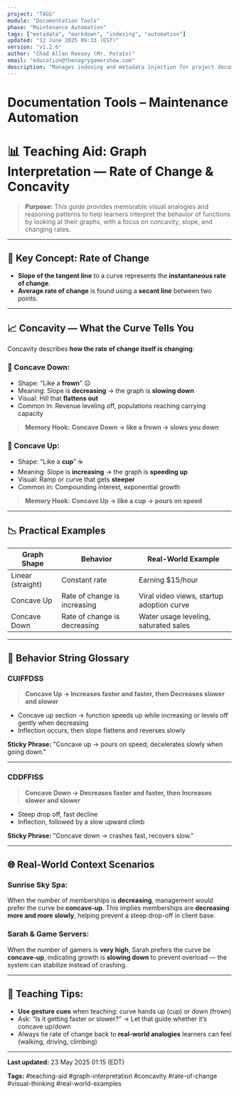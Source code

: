 ```yaml
---
project: "TAGS"
module: "Documentation Tools"
phase: "Maintenance Automation"
tags: ["metadata", "markdown", "indexing", "automation"]
updated: "12 June 2025 09:33 (EST)"
version: "v1.2.6"
author: "Chad Allan Reesey (Mr. Potato)"
email: "education@thenagrygamershow.com"
description: "Manages indexing and metadata injection for project documentation."
---
```


# Documentation Tools – Maintenance Automation
# 📊 Teaching Aid: Graph Interpretation — Rate of Change & Concavity

> **Purpose:** This guide provides memorable visual analogies and reasoning patterns to help learners interpret the behavior of functions by looking at their graphs, with a focus on concavity, slope, and changing rates.

---

## 🔁 Key Concept: Rate of Change

* **Slope of the tangent line** to a curve represents the **instantaneous rate of change**.
* **Average rate of change** is found using a **secant line** between two points.

---

## 📈 Concavity — What the Curve Tells You

Concavity describes **how the rate of change itself is changing**:

### 🔻 Concave Down:

* Shape: “Like a **frown**” ☹️
* Meaning: Slope is **decreasing** → the graph is **slowing down**
* Visual: Hill that **flattens out**
* Common in: Revenue leveling off, populations reaching carrying capacity

> **Memory Hook:**
> **Concave Down → like a frown → slows you down**

### 🔺 Concave Up:

* Shape: “Like a **cup**” ☕
* Meaning: Slope is **increasing** → the graph is **speeding up**
* Visual: Ramp or curve that gets **steeper**
* Common in: Compounding interest, exponential growth

> **Memory Hook:**
> **Concave Up → like a cup → pours on speed**

---

## 📉 Practical Examples

| Graph Shape       | Behavior                     | Real-World Example                        |
| ----------------- | ---------------------------- | ----------------------------------------- |
| Linear (straight) | Constant rate                | Earning \$15/hour                         |
| Concave Up        | Rate of change is increasing | Viral video views, startup adoption curve |
| Concave Down      | Rate of change is decreasing | Water usage leveling, saturated sales     |

---

## 📘 Behavior String Glossary

### **CUIFFDSS**

> **Concave Up → Increases faster and faster, then Decreases slower and slower**

* Concave up section → function speeds up while increasing or levels off gently when decreasing
* Inflection occurs, then slope flattens and reverses slowly

**Sticky Phrase:** "Concave up → pours on speed; decelerates slowly when going down."

---

### **CDDFFISS**

> **Concave Down → Decreases faster and faster, then Increases slower and slower**

* Steep drop off, fast decline
* Inflection, followed by a slow upward climb

**Sticky Phrase:** "Concave down → crashes fast, recovers slow."

---

## 🌐 Real-World Context Scenarios

### Sunrise Sky Spa:

When the number of memberships is **decreasing**, management would prefer the curve be **concave-up**. This implies memberships are **decreasing more and more slowly**, helping prevent a steep drop-off in client base.

### Sarah & Game Servers:

When the number of gamers is **very high**, Sarah prefers the curve be **concave-up**, indicating growth is **slowing down** to prevent overload — the system can stabilize instead of crashing.

---

## 🧠 Teaching Tips:

* **Use gesture cues** when teaching: curve hands up (cup) or down (frown)
* Ask: “Is it getting faster or slower?” → Let that guide whether it’s concave up/down
* Always tie rate of change back to **real-world analogies** learners can feel (walking, driving, climbing)

---

**Last updated:** 23 May 2025 01:15 (EDT)

**Tags:** #teaching-aid #graph-interpretation #concavity #rate-of-change #visual-thinking #real-world-examples
